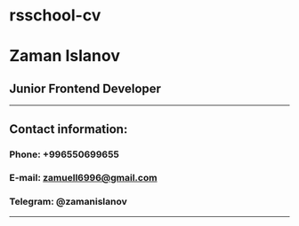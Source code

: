 # rsschool-cv
# Zaman Islanov
## Junior Frontend Developer
---
## Contact information:
### Phone: +996550699655
### E-mail: zamuell6996@gmail.com
### Telegram: @zamanislanov

---
